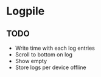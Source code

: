 # Logpile

## TODO
- Write time with each log entries
- Scroll to bottom on log
- Show empty
- Store logs per device offline
